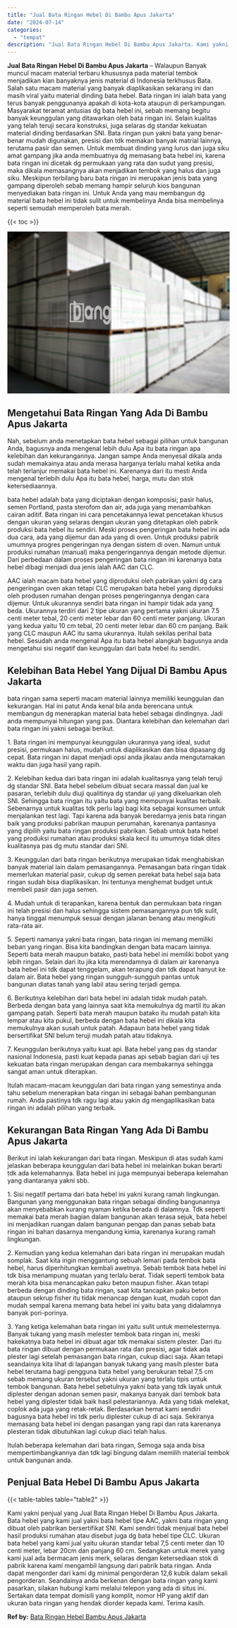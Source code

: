 ```yaml
---
title: "Jual Bata Ringan Hebel Di Bambu Apus Jakarta"
date: "2024-07-14"
categories: 
  - "tempat"
description: "Jual Bata Ringan Hebel Di Bambu Apus Jakarta. Kami yakni penjual yang Jual Bata Ringan Hebel Di Bambu Apus Jakarta. Bata hebel yang kami jual yakni bata hebe..."
---
```


**Jual Bata Ringan Hebel Di Bambu Apus Jakarta** – Walaupun Banyak muncul macam material terbaru khususnya pada material tembok menjadikan kian banyaknya jenis material di Indonesia terkhusus Bata. Salah satu macam material yang banyak diaplikasikan sekarang ini dan masih viral yaitu material dinding bata hebel. Bata ringan ini ialah bata yang terus banyak penggunanya apakah di kota-kota ataupun di perkampungan. Masyarakat teramat antusias dg bata hebel ini, sebab memang begitu banyak keunggulan yang ditawarkan oleh bata ringan ini. Selain kualitas yang telah teruji secara konstruksi, juga selaras dg standar kekuatan material dinding berdasarkan SNI. Bata ringan pun yakni bata yang benar-benar mudah digunakan, presisi dan tdk memakan banyak matrial lainnya, terutama pasir dan semen. Untuk membuat dinding yang lurus dan juga siku amat gampang jika anda membuatnya dg memasang bata hebel ini, karena bata ringan ini dicetak dg permukaan yang rata dan sudut yang presisi, maka dikala memasangnya akan menjadikan tembok yang halus dan juga siku. Meskipun terbilang baru bata ringan ini merupakan jenis bata yang gampang diperoleh sebab memang hampir seluruh kios bangunan menyediakan bata ringan ini. Untuk Anda yang mau membangun dg material bata hebel ini tidak sulit untuk membelinya Anda bisa membelinya seperti semudah memperoleh bata merah.

{{< toc >}}

![Jual Bata Ringan Hebel Di Bambu Apus Jakarta](/images/jual-hebel-murah-29.png)

## Mengetahui Bata Ringan Yang Ada Di Bambu Apus Jakarta

Nah, sebelum anda menetapkan bata hebel sebagai pilihan untuk bangunan Anda, bagusnya anda mengenal lebih dulu Apa itu bata ringan apa kelebihan dan kekurangannya. Jangan sampe Anda menyesal dikala anda sudah memakainya atau anda merasa harganya terlalu mahal ketika anda telah terlanjur memakai bata hebel ini. Karenanya dari itu mesti Anda mengenal terlebih dulu Apa itu bata hebel, harga, mutu dan stok ketersediaannya.

bata hebel adalah bata yang diciptakan dengan komposisi; pasir halus, semen Portland, pasta sterofom dan air, ada juga yang menambahkan cairan aditif. Bata ringan ini cara pencetakannya lewat pencetakan khusus dengan ukuran yang selaras dengan ukuran yang ditetapkan oleh pabrik produksi bata hebel itu sendiri. Meski proses pengeringan bata hebel ini ada dua cara, ada yang dijemur dan ada yang di oven. Untuk produksi pabrik umumnya progres pengeringan nya dengan sistem di oven. Namun untuk produksi rumahan (manual) maka pengeringannya dengan metode dijemur. Dari perbedaan dalam proses pengeringan bata ringan ini karenanya bata hebel dibagi menjadi dua jenis ialah AAC dan CLC.

AAC ialah macam bata hebel yang diproduksi oleh pabrikan yakni dg cara pengeringan oven akan tetapi CLC merupakan bata hebel yang diproduksi oleh produsen rumahan dengan proses pengeringannya dengan cara dijemur. Untuk ukurannya sendiri bata ringan ini hampir tidak ada yang beda. Ukurannya terdiri dari 2 tipe ukuran yang pertama yakni ukuran 7.5 centi meter tebal, 20 centi meter lebar dan 60 centi meter panjang. Ukuran yang kedua yaitu 10 cm tebal, 20 centi meter lebar dan 60 cm panjang. Baik yang CLC maupun AAC itu sama ukurannya. Itulah sekilas perihal bata hebel. Sesudah anda mengenal Apa itu bata hebel alangkah bagusnya anda mengetahui sisi negatif dan keunggulan dari bata hebel itu sendiri.

## Kelebihan Bata Hebel Yang Dijual Di Bambu Apus Jakarta

bata ringan sama seperti macam material lainnya memiliki keunggulan dan kekurangan. Hal ini patut Anda kenal bila anda berencana untuk membangun dg menerapkan material bata hebel sebagai dindingnya. Jadi anda mempunyai hitungan yang pas. Diantara kelebihan dan kelemahan dari bata ringan ini yakni sebagai berikut.

1\. Bata ringan ini mempunyai keunggulan ukurannya yang ideal, sudut presisi, permukaan halus, mudah untuk diaplikasikan dan bisa dipasang dg cepat. Bata ringan ini dapat menjadi opsi anda jikalau anda mengutamakan waktu dan juga hasil yang rapih.

2\. Kelebihan kedua dari bata ringan ini adalah kualitasnya yang telah teruji dg standar SNI. Bata hebel sebelum dibuat secara massal dan jual ke pasaran, terlebih dulu diuji qualitinya dg standar uji yang dikeluarkan oleh SNI. Sehingga bata ringan itu yaitu bata yang mempunyai kualitas terbaik. Sebenarnya untuk kualitas tdk perlu lagi bagi kita sebagai konsumen untuk menjalankan test lagi. Tapi karena ada banyak beredarnya jenis bata ringan baik yang produksi pabrikan maupun perumahan, karenanya pantasnya yang dipilih yaitu bata ringan produksi pabrikan. Sebab untuk bata hebel yang produksi rumahan atau produksi skala kecil itu umumnya tidak dites kualitasnya pas dg mutu standar dari SNI.

3\. Keunggulan dari bata ringan berikutnya merupakan tidak menghabiskan banyak material lain dalam pemasangannya. Pemasangan bata ringan tidak memerlukan material pasir, cukup dg semen perekat bata hebel saja bata ringan sudah bisa diaplikasikan. Ini tentunya menghemat budget untuk membeli pasir dan juga semen.

4\. Mudah untuk di terapankan, karena bentuk dan permukaan bata ringan ini telah presisi dan halus sehingga sistem pemasangannya pun tdk sulit, hanya tinggal menumpuk sesuai dengan jalanan benang atau mengikuti rata-rata air.

5\. Seperti namanya yakni bata ringan, bata ringan ini memang memiliki beban yang ringan. Bisa kita bandingkan dengan bata macam lainnya. Seperti bata merah maupun batako, pasti bata hebel ini memiliki bobot yang lebih ringan. Selain dari itu jika kita merendamnya di dalam air karenanya bata hebel ini tdk dapat tenggelam, akan terapung dan tdk dapat hanyut ke dalam air. Bata hebel yang ringan sungguh-sungguh pantas untuk bangunan diatas tanah yang labil atau sering terjadi gempa.

6\. Berikutnya kelebihan dari bata hebel ini adalah tidak mudah patah. Berbeda dengan bata yang lainnya saat kita memukulnya dg martil itu akan gampang patah. Seperti bata merah maupun batako itu mudah patah kita lempar atau kita pukul, berbeda dengan bata hebel ini dikala kita memukulnya akan susah untuk patah. Adapaun bata hebel yang tidak bersertifikat SNI belum teruji mudah patah atau tidaknya.

7\. Keunggulan berikutnya yaitu kuat api. Bata hebel yang pas dg standar nasional Indonesia, pasti kuat kepada panas api sebab bagian dari uji tes kekuatan bata ringan merupakan dengan cara membakarnya sehingga sangat aman untuk diterapkan.

Itulah macam-macam keunggulan dari bata ringan yang semestinya anda tahu sebelum menerapkan bata ringan ini sebagai bahan pembangunan rumah. Anda pastinya tdk ragu lagi atau yakin dg mengaplikasikan bata ringan ini adalah pilihan yang terbaik.

## Kekurangan Bata Ringan Yang Ada Di Bambu Apus Jakarta

Berikut ini ialah kekurangan dari bata ringan. Meskipun di atas sudah kami jelaskan beberapa keunggulan dari bata hebel ini melainkan bukan berarti tdk ada kelemahannya. Bata hebel ini juga mempunyai beberapa kelemahan yang diantaranya yakni sbb.

1\. Sisi negatif pertama dari bata hebel ini yakni kurang ramah lingkungan. Bangunan yang menggunakan bata ringan sebagai dinding bangunannya akan menyebabkan kurang nyaman ketika berada di dalamnya. Tdk seperti memakai bata merah bagian dalam bangunan akan terasa sejuk, bata hebel ini menjadikan ruangan dalam bangunan pengap dan panas sebab bata ringan ini bahan dasarnya mengandung kimia, karenanya kurang ramah lingkungan.

2\. Kemudian yang kedua kelemahan dari bata ringan ini merupakan mudah somplak. Saat kita ingin menggantung sebuah lemari pada tembok bata hebel, harus diperhitungkan kembali awetnya. Sebab tembok bata hebel ini tdk bisa menampung muatan yang terlalu berat. Tidak seperti tembok bata merah kita bisa menancapkan paku beton maupun fisher. Akan tetapi berbeda dengan dinding bata ringan, saat kita tancapkan paku beton ataupun sekrup fisher itu tidak menancap dengan kuat, mudah copot dan mudah sempal karena memang bata hebel ini yaitu bata yang didalamnya banyak pori-porinya.

3\. Yang ketiga kelemahan bata ringan ini yaitu sulit untuk memelesternya. Banyak tukang yang masih melester tembok bata ringan ini, meski hakekatnya bata hebel ini dibuat agar tdk memakai sistem plester. Dari itu bata ringan dibuat dengan permukaan rata dan presisi, agar tidak ada plester lagi setelah pemasangan bata ringan, cukup diaci saja. Akan tetapi seandainya kita lihat di lapangan banyak tukang yang masih plester bata hebel terutama bagi pengguna bata hebel yang berukuran tebal 7,5 cm sebab memang ukuran tersebut yakni ukuran yang terlalu tipis untuk tembok bangunan. Bata hebel sebetulnya yakni bata yang tdk layak untuk diplester dengan adonan semen pasir, makanya banyak dari tembok bata hebel yang diplester tidak baik hasil pelestariannya. Ada yang tidak melekat, coplok ada juga yang retak-retak. Berdasarkan hemat kami sendiri bagusnya bata hebel ini tdk perlu diplester cukup di aci saja. Sekiranya memasang bata hebel ini dengan pasangan yang rapi dan rata karenanya plesteran tidak dibutuhkan lagi cukup diaci telah halus.

Itulah beberapa kelemahan dari bata ringan, Semoga saja anda bisa mempertimbangkannya dan tdk lagi bingung dalam memilih material tembok untuk bangunan anda.

## Penjual Bata Hebel Di Bambu Apus Jakarta

{{< table-tables table="table2" >}}

Kami yakni penjual yang Jual Bata Ringan Hebel Di Bambu Apus Jakarta. Bata hebel yang kami jual yakni bata hebel tipe AAC, yakni bata ringan yang dibuat oleh pabrikan bersertifikat SNI. Kami sendiri tidak menjual bata hebel hasil produksi rumahan atau disebut juga dg bata hebel tipe CLC. Ukuran bata hebel yang kami jual yaitu ukuran standar tebal 7,5 centi meter dan 10 centi meter, lebar 20cm dan panjang 60 cm. Sedangkan untuk merek yang kami jual ada bermacam jenis merk, selaras dengan ketersediaan stok di pabrik karena kami mengambil langsung dari pabrik bata ringan. Anda dapat mengorder dari kami dg minimal pengorderan 12,6 kubik dalam sekali pengorderan. Seandainya anda berkenan dengan bata ringan yang kami pasarkan, silakan hubungi kami melalui telepon yang ada di situs ini. Sertakan data tempat domisili yang komplit, nomor HP yang aktif dan ukuran bata ringan yang hendak diorder kepada kami. Terima kasih.

**Ref by:** [Bata Ringan Hebel Bambu Apus Jakarta](https://id.wikipedia.org/wiki/Bata)
